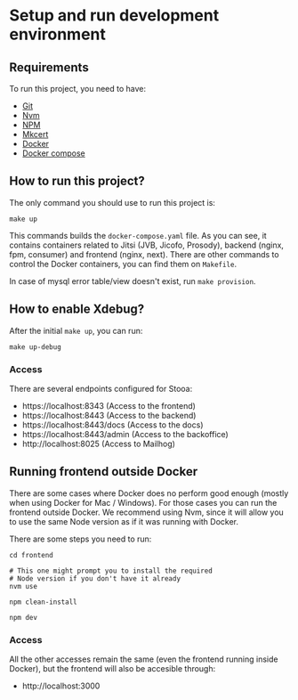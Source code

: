 # Setup and run development environment

## Requirements

To run this project, you need to have:

- [Git](https://git-scm.com/)
- [Nvm](https://github.com/nvm-sh/nvm)
- [NPM](https://www.npmjs.com/)
- [Mkcert](https://github.com/FiloSottile/mkcert)
- [Docker](https://www.docker.com/)
- [Docker compose](https://docs.docker.com/compose/cli-command/)

## How to run this project?

The only command you should use to run this project is:

```
make up
```

This commands builds the `docker-compose.yaml` file. As you can see, it contains containers
related to Jitsi (JVB, Jicofo, Prosody), backend (nginx, fpm, consumer) and frontend (nginx, next).
There are other commands to control the Docker containers, you can find them on `Makefile`.

In case of mysql error table/view doesn't exist, run `make provision`.

## How to enable Xdebug?

After the initial `make up`, you can run:

```
make up-debug
```


### Access

There are several endpoints configured for Stooa:

* https://localhost:8343 (Access to the frontend)
* https://localhost:8443 (Access to the backend)
* https://localhost:8443/docs (Access to the docs)
* https://localhost:8443/admin (Access to the backoffice)
* http://localhost:8025 (Access to Mailhog)

## Running frontend outside Docker

There are some cases where Docker does no perform good enough (mostly when using Docker for Mac / Windows).
For those cases you can run the frontend outside Docker. We recommend using Nvm, since it will allow you
to use the same Node version as if it was running with Docker.

There are some steps you need to run:

```
cd frontend

# This one might prompt you to install the required
# Node version if you don't have it already
nvm use

npm clean-install

npm dev
```

### Access

All the other accesses remain the same (even the frontend running inside Docker), but the frontend will 
also be accesible through:

* http://localhost:3000
